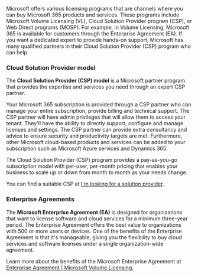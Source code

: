 Microsoft offers various licensing programs that are channels where you can buy Microsoft 365 products and services. These programs include Microsoft Volume Licensing (VL), Cloud Solution Provider program (CSP), or Web Direct programs (MOSP). For example, in Volume Licensing, Microsoft 365 is available for customers through the Enterprise Agreement (EA). If you want a dedicated expert to provide hands-on support, Microsoft has many qualified partners in their Cloud Solution Provider (CSP) program who can help.

### **Cloud Solution Provider model** 

The **Cloud Solution Provider (CSP) model** is a Microsoft partner program that provides the expertise and services you need through an expert CSP partner.

Your Microsoft 365 subscription is provided through a CSP partner who can manage your entire subscription, provide billing and technical support. The CSP partner will have admin privileges that will allow them to access your tenant. They'll have the ability to directly support, configure and manage licenses and settings. The CSP partner can provide extra consultancy and advice to ensure security and productivity targets are met. Furthermore, other Microsoft cloud-based products and services can be added to your subscription such as Microsoft Azure services and Dynamics 365.

The Cloud Solution Provider (CSP) program provides a pay-as-you-go subscription model with per-user, per-month pricing that enables your business to scale up or down from month to month as your needs change.

You can find a suitable CSP at [I'm looking for a solution provider](https://www.microsoft.com/solution-providers/home?azure-portal=true).

### **Enterprise Agreements**

The **Microsoft Enterprise Agreement (EA)** is designed for organizations that want to license software and cloud services for a minimum three-year period. The Enterprise Agreement offers the best value to organizations with 500 or more users or devices. One of the benefits of the Enterprise Agreement is that it's manageable, giving you the flexibility to buy cloud services and software licenses under a single organization-wide agreement.

Learn more about the benefits of the Microsoft Enterprise Agreement at [Enterprise Agreement \| Microsoft Volume Licensing.](https://www.microsoft.com/Licensing/licensing-programs/enterprise?azure-portal=true)
